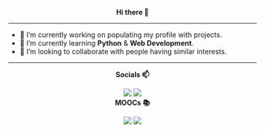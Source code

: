 
<!-- Main -->
<p align="center"><strong>Hi there 👋</strong></p>

<hr>

<ul>
<li>🔭 I’m currently working on populating my profile with projects.</li>
<li>🌱 I’m currently learning <strong>Python</strong> & <strong>Web Development</strong>.</li>
<li>👯 I’m looking to collaborate with people having similar interests.</li>
</ul>
<div>

<hr>

<!-- Contacts -->
<div align="center">
<strong>Socials 📫</strong></p>
<a href="mailto:gjaledesma@gmail.com"><img src="https://img.shields.io/badge/Gmail-D14836?style=for-the-badge&logo=gmail&logoColor=white"></a>  <a href="mailto:gjaledesma@outlook.com"><img src="https://img.shields.io/badge/Outlook-0078D4?style=for-the-badge&logo=microsoft-outlook&logoColor=white"></a>

<br>

<div align="center">
<strong>MOOCs 📚</strong></p>
<a href="https://www.coursera.org/user/06d87c718869ff93519589521158e269"><img src="https://img.shields.io/badge/Coursera-%230056D2.svg?style=for-the-badge&logo=Coursera&logoColor=white"></a> <a href="https://profile.edx.org/u/gja_ledesma"><img src="https://img.shields.io/badge/edX-%2302262B.svg?style=for-the-badge&logo=edX&logoColor=white">
</div>